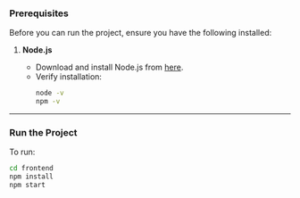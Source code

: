 ### **Prerequisites**

Before you can run the project, ensure you have the following installed:

1. **Node.js**

   - Download and install Node.js from [here](https://nodejs.org/).
   - Verify installation:
     ```bash
     node -v
     npm -v
     ```

---

### **Run the Project**

To run:

```bash
cd frontend
npm install
npm start
```
 
 
 
 
 
 
 
 
 
 
